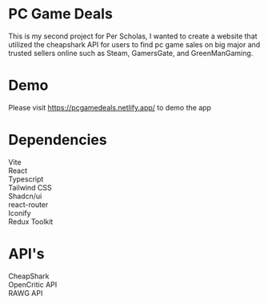 # PC Game Deals

This is my second project for Per Scholas, I wanted to create a website that utilized the cheapshark API for users to find pc game sales on big major and trusted sellers online such as Steam, GamersGate, and GreenManGaming.

# Demo

Please visit https://pcgamedeals.netlify.app/ to demo the app

# Dependencies

Vite  
React  
Typescript  
Tailwind CSS  
Shadcn/ui  
react-router  
Iconify  
Redux Toolkit  

# API's

CheapShark  
OpenCritic API  
RAWG API  




